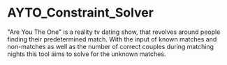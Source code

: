 # AYTO_Constraint_Solver
"Are You The One" is a reality tv dating show, that revolves around people finding their predetermined match. With the input of known matches and non-matches as well as the number of correct couples during matching nights this tool aims to solve for the unknown matches.
